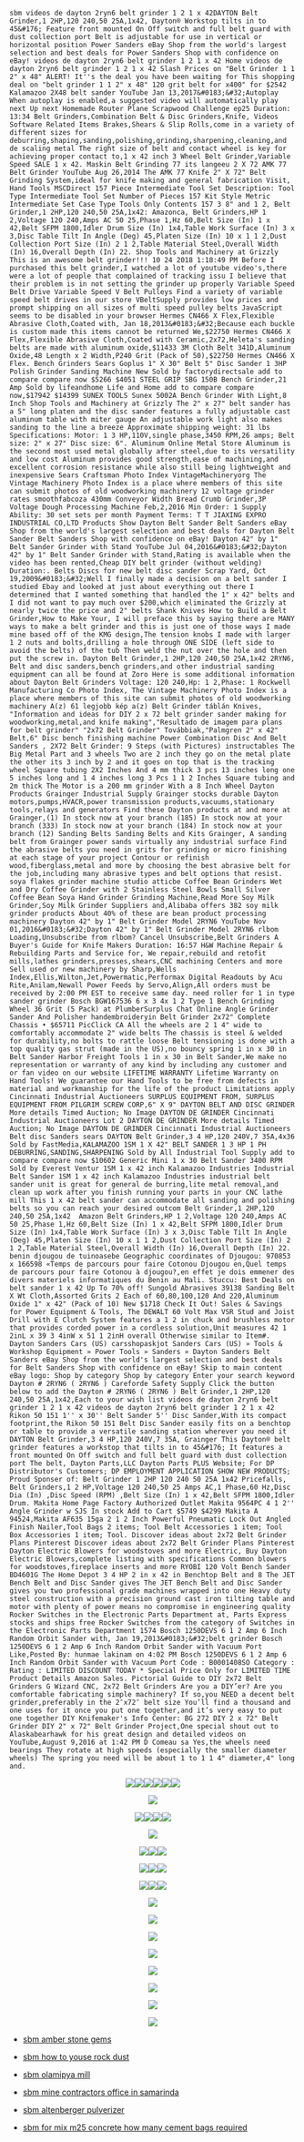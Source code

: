 
```
sbm videos de dayton 2ryn6 belt grinder 1 2 1 x 42DAYTON Belt Grinder,1 2HP,120 240,50 25A,1x42, Dayton® Workstop tilts in to 45&#176; Feature front mounted On Off switch and full belt guard with dust collection port Belt is adjustable for use in vertical or horizontal position Power Sanders eBay Shop from the world's largest selection and best deals for Power Sanders Shop with confidence on eBay! videos de dayton 2ryn6 belt grinder 1 2 1 x 42 Home videos de dayton 2ryn6 belt grinder 1 2 1 x 42 Slash Prices on "Belt Grinder 1 1 2" x 48" ALERT! It''s the deal you have been waiting for This shopping deal on "belt grinder 1 1 2" x 48" 120 grit belt for x400" for $2542 Kalamazoo 2X48 belt sander YouTube Jan 13,2017&#0183;&#32;Autoplay When autoplay is enabled,a suggested video will automatically play next Up next Homemade Router Plane Scrapwood Challenge ep25 Duration: 13:34 Belt Grinders,Combination Belt & Disc Grinders,Knife, Videos Software Related Items Brakes,Shears & Slip Rolls,come in a variety of different sizes for deburring,shaping,sanding,polishing,grinding,sharpening,cleaning,and de scaling metal The right size of belt and contact wheel is key for achieving proper contact to,1 x 42 inch 3 Wheel Belt Grinder,Variable Speed SALE 1 x 42. Maskin Belt Grinding 77 its langeeu 2 X 72 AMK 77 Belt Grinder YouTube Aug 26,2014 The AMK 77 Knife 2" X 72" Belt Grinding System,ideal for knife making and general fabrication Visit, Hand Tools MSCDirect 157 Piece Intermediate Tool Set Description: Tool Type Intermediate Tool Set Number of Pieces 157 Kit Style Metric Intermediate Set Case Type Tools Only Contents 157 3 8" and 1 2, Belt Grinder,1 2HP,120 240,50 25A,1x42: Amazonca, Belt Grinders,HP 1 2,Voltage 120 240,Amps AC 50 25,Phase 1,Hz 60,Belt Size (In) 1 x 42,Belt SFPM 1800,Idler Drum Size (In) 1x4,Table Work Surface (In) 3 x 3,Disc Table Tilt In Angle (Deg) 45,Platen Size (In) 10 x 1 1 2,Dust Collection Port Size (In) 2 1 2,Table Material Steel,Overall Width (In) 16,Overall Depth (In) 22. Shop Tools and Machinery at Grizzly This is an awesome belt grinder!!! 10 24 2018 1:18:49 PM Before I purchased this belt grinder,I watched a lot of youtube video's,there were a lot of people that complained of tracking issu I believe that their problem is in not setting the grinder up properly Variable Speed Belt Drive Variable Speed V Belt Pulleys Find a variety of variable speed belt drives in our store VBeltSupply provides low prices and prompt shipping on all sizes of multi speed pulley belts JavaScript seems to be disabled in your browser Hermes CN466 X Flex,Flexible Abrasive Cloth,Coated with, Jan 18,2013&#0183;&#32;Because each buckle is custom made this items cannot be returned We,$22750 Hermes CN466 X Flex,Flexible Abrasive Cloth,Coated with Ceramic,2x72,Heleta's sanding belts are made with aluminum oxide,$11433 3M Cloth Belt 341D,Aluminum Oxide,48 Length x 2 Width,P240 Grit (Pack of 50),$22750 Hermes CN466 X Flex. Bench Grinders Sears Goplus 1" X 30" Belt 5" Disc Sander 1 3HP Polish Grinder Sanding Machine New Sold by factorydirectsale add to compare compare now $5266 $4051 STEEL GRIP SBG 150B Bench Grinder,21 Amp Sold by lifeandhome Life and Home add to compare compare now,$17942 $14399 SUNEX TOOLS Sunex 5002A Bench Grinder With Light,8 Inch Shop Tools and Machinery at Grizzly The 2" x 27" belt sander has a 5" long platen and the disc sander features a fully adjustable cast aluminum table with miter gauge An adjustable work light also makes sanding to the line a breeze Approximate shipping weight: 31 lbs Specifications: Motor: 1 3 HP,110V,single phase,3450 RPM,26 amps; Belt size: 2" x 27" Disc size: 6". Aluminum Online Metal Store Aluminum is the second most used metal globally after steel,due to its versatility and low cost Aluminum provides good strength,ease of machining,and excellent corrosion resistance while also still being lightweight and inexpensive Sears Craftsman Photo Index VintageMachineryorg The Vintage Machinery Photo Index is a place where members of this site can submit photos of old woodworking machinery 12 voltage grinder rates smoothfabcoza 430mm Conveyor Width Bread Crumb Grinder,3P Voltage Dough Processing Machine Feb,2,2016 Min Order: 1 Supply Ability: 30 set sets per month Payment Terms: T T JIAXING EXPRO INDUSTRIAL CO,LTD Products Show Dayton Belt Sander Belt Sanders eBay Shop from the world's largest selection and best deals for Dayton Belt Sander Belt Sanders Shop with confidence on eBay! Dayton 42" by 1" Belt Sander Grinder with Stand YouTube Jul 04,2016&#0183;&#32;Dayton 42" by 1" Belt Sander Grinder with Stand,Rating is available when the video has been rented,Сheap DIY belt grinder (without welding) Duration:. Belts Discs for new belt disc sander Scrap Yard, Oct 19,2009&#0183;&#32;Well I finally made a decision on a belt sander I studied Ebay and looked at just about everything out there I determined that I wanted something that handled the 1" x 42" belts and I did not want to pay much over $200,which eliminated the Grizzly at nearly twice the price and 2" belts Shank Knives How to Build a Belt Grinder,How to Make Your, I will preface this by saying there are MANY ways to make a belt grinder and this is just one of those ways I made mine based off of the KMG design,The tension knobs I made with larger 1 2 nuts and bolts,drilling a hole through ONE SIDE (left side to avoid the belts) of the tub Then weld the nut over the hole and then put the screw in. Dayton Belt Grinder,1 2HP,120 240,50 25A,1x42 2RYN6, Belt and disc sanders,bench grinders,and other industrial sanding equipment can all be found at Zoro Here is some additional information about Dayton Belt Grinders Voltage: 120 240,Hp: 1 2,Phase: 1 Rockwell Manufacturing Co Photo Index, The Vintage Machinery Photo Index is a place where members of this site can submit photos of old woodworking machinery A(z) 61 legjobb kép a(z) Belt Grinder táblán Knives, "Information and ideas for DIY 2 x 72 belt grinder sander making for woodworking,metal,and knife making","Resultado de imagem para plans for belt grinder" "2x72 Belt Grinder" Továbbiak,"Palmgren 2" x 42" Belt,6" Disc bench finishing machine Power Combination Disc And Belt Sanders , 2X72 Belt Grinder: 9 Steps (with Pictures) instructables The Big Metal Part and 3 wheels Two are 2 inch they go on the metal plate the other its 3 inch by 2 and it goes on top that is the tracking wheel Square tubing 2X2 Inches And 4 mm thick 3 pcs 13 inches long one 5 inches long and 1 4 inches long 3 Pcs 1 1 2 Inches Square tubing and 2m thick The Motor is a 200 mm grinder With a 8 Inch Wheel Dayton Products Grainger Industrial Supply Grainger stocks durable Dayton motors,pumps,HVACR,power transmission products,vacuums,stationary tools,relays and generators Find these Dayton products at and more at Grainger,(1) In stock now at your branch (185) In stock now at your branch (333) In stock now at your branch (184) In stock now at your branch (12) Sanding Belts Sanding Belts and Kits Grainger, A sanding belt from Grainger power sands virtually any industrial surface Find the abrasive belts you need in grits for grinding or micro finishing at each stage of your project Contour or refinish wood,fiberglass,metal and more by choosing the best abrasive belt for the job,including many abrasive types and belt options that resist. soya flakes grinder machine studio atticbe Coffee Bean Grinders Wet and Dry Coffee Grinder with 2 Stainless Steel Bowls Small Silver Coffee Bean Soya Hand Grinder Grinding Machine,Read More Soy Milk Grinder,Soy Milk Grinder Suppliers and,Alibaba offers 382 soy milk grinder products About 40% of these are bean product processing machinery Dayton 42" by 1" Belt Grinder Model 2RYN6 YouTube Nov 01,2016&#0183;&#32;Dayton 42" by 1" Belt Grinder Model 2RYN6 rlbom Loading,Unsubscribe from rlbom? Cancel Unsubscribe,Belt Grinders A Buyer's Guide for Knife Makers Duration: 16:57 H&W Machine Repair & Rebuilding Parts and Service for, We repair,rebuild and retofit mills,lathes grinders,presses,shears,CNC machining Centers and more Sell used or new machinery by Sharp,Wells Index,Ellis,Wilton,Jet,Powermatic,Performax Digital Readouts by Acu Rite,Anilam,Newall Power Feeds by Servo,Align,All orders must be received by 2:00 PM EST to receive same day. need roller for 1 in type sander grinder Bosch BGW167536 6 x 3 4x 1 2 Type 1 Bench Grinding Wheel 36 Grit (5 Pack) at PlumberSurplus Chat Online Angle Grinder Sander And Polisher handembroideryin Belt Grinder 2x72" Complete Chassis • $65711 PicClick CA All the wheels are 2 1 4" wide to comfortably accommodate 2" wide belts The chassis is steel & welded for durability,no bolts to rattle loose Belt tensioning is done with a top quality gas strut (made in the US),no bouncy spring 1 in x 30 in Belt Sander Harbor Freight Tools 1 in x 30 in Belt Sander,We make no representation or warranty of any kind by including any customer and or fan video on our website LIFETIME WARRANTY Lifetime Warranty on Hand Tools! We guarantee our Hand Tools to be free from defects in material and workmanship for the life of the product Limitations apply Cincinnati Industrial Auctioneers SURPLUS EQUIPMENT FROM, SURPLUS EQUIPMENT FROM PILGRIM SCREW CORP,6" X 9" DAYTON BELT AND DISC GRINDER More details Timed Auction; No Image DAYTON DE GRINDER Cincinnati Industrial Auctioneers Lot 2 DAYTON DE GRINDER More details Timed Auction; No Image DAYTON DE GRINDER Cincinnati Industrial Auctioneers Belt disc Sanders sears DAYTON Belt Grinder,3 4 HP,120 240V,7 35A,4x36 Sold by FastMedia,KALAMAZOO 1SM 1 X 42" BELT SANDER 1 3 HP 1 PH DEBURRING,SANDING,SHARPENING Sold by All Industrial Tool Supply add to compare compare now $10602 Generic Mini 1 x 30 Belt Sander 3400 RPM Sold by Everest Ventur 1SM 1 x 42 inch Kalamazoo Industries Industrial Belt Sander 1SM 1 x 42 inch Kalamazoo Industries industrial belt sander unit is great for general de burring,lite metal removal,and clean up work after you finish running your parts in your CNC lathe mill This 1 x 42 belt sander can accommodate all sanding and polishing belts so you can reach your desired outcom Belt Grinder,1 2HP,120 240,50 25A,1x42  Amazon Belt Grinders,HP 1 2,Voltage 120 240,Amps AC 50 25,Phase 1,Hz 60,Belt Size (In) 1 x 42,Belt SFPM 1800,Idler Drum Size (In) 1x4,Table Work Surface (In) 3 x 3,Disc Table Tilt In Angle (Deg) 45,Platen Size (In) 10 x 1 1 2,Dust Collection Port Size (In) 2 1 2,Table Material Steel,Overall Width (In) 16,Overall Depth (In) 22. benin djougou de tuinoasebe Geographic coordinates of Djougou: 970853 x 166598 «Temps de parcours pour faire Cotonou Djougou en,Quel temps de parcours pour faire Cotonou à djougou?,en effet je dois emmener des divers materiels informatiques du Benin au Mali. Stuccu: Best Deals on belt sander 1 x 42 Up To 70% off! Sungold Abrasives 39138 Sanding Belt X Wt Cloth,Assorted Grits 2 Each of 60,80,100,120 And 220,Aluminum Oxide 1" x 42" (Pack of 10) New $1718 Check It Out! Sales & Savings for Power Equipment & Tools, The DEWALT 60 Volt Max VSR Stud and Joist Drill with E Clutch System features a 1 2 in chuck and brushless motor that provides corded power in a cordless solution,Unit measures 42 1 2inL x 39 3 4inW x 51 1 2inH overall Otherwise similar to Item#. Dayton Sanders Cars (US) carsshopaskjot Sanders Cars (US) » Tools & Workshop Equipment » Power Tools » Sanders » Dayton Sanders Belt Sanders eBay Shop from the world's largest selection and best deals for Belt Sanders Shop with confidence on eBay! Skip to main content eBay logo: Shop by category Shop by category Enter your search keyword Dayton # 2RYN6 ( 2RYN6 ) Careforde Safety Supply Click the button below to add the Dayton # 2RYN6 ( 2RYN6 ) Belt Grinder,1 2HP,120 240,50 25A,1x42,Each to your wish list videos de dayton 2ryn6 belt grinder 1 2 1 x 42 videos de dayton 2ryn6 belt grinder 1 2 1 x 42 Rikon 50 151 1'' x 30'' Belt Sander 5'' Disc Sander,With its compact footprint,the Rikon 50 151 Belt Disc Sander easily fits on a benchtop or table to provide a versatile sanding station wherever you need it DAYTON Belt Grinder,3 4 HP,120 240V,7 35A, Grainger This Dayton® belt grinder features a workstop that tilts in to 45&#176; It features a front mounted On Off switch and full belt guard with dust collection port The belt, Dayton Parts,LLC Dayton Parts PLUS Website; For DP Distributor's Customers; DP EMPLOYMENT APPLICATION SHOW NEW PRODUCTS; Proud Sponser of: Belt Grinder 1 2HP 120 240 50 25A 1x42 Pricefalls, Belt Grinders,1 2 HP,Voltage 120 240,50 25 Amps AC,1 Phase,60 Hz,Disc Dia (In) ,Disc Speed (RPM) ,Belt Size (In) 1 x 42,Belt SFPM 1800,Idler Drum. Makita Home Page Factory Authorized Outlet Makita 9564PC 4 1 2'' Angle Grinder w SJS In stock Add to Cart $5749 $4299 Makita A 94524,Makita AF635 15ga 2 1 2 Inch Powerful Pneumatic Lock Out Angled Finish Nailer,Tool Bags 2 items; Tool Belt Accessories 1 item; Tool Box Accessories 1 item; Tool. Discover ideas about 2x72 Belt Grinder Plans Pinterest Discover ideas about 2x72 Belt Grinder Plans Pinterest Dayton Electric Blowers for woodstoves and more Electric, Buy Dayton Electric Blowers,complete listing with specifications Common blowers for woodstoves,fireplace inserts and more RYOBI 120 Volt Bench Sander BD4601G The Home Depot 3 4 HP 2 in x 42 in Benchtop Belt and 8 The JET Bench Belt and Disc Sander gives The JET Bench Belt and Disc Sander gives you two professional grade machines wrapped into one Heavy duty steel construction with a precision ground cast iron tilting table and motor with plenty of power means no compromise in engineering quality Rocker Switches in the Electronic Parts Department at, Parts Express stocks and ships free Rocker Switches from the category of Switches in the Electronic Parts Department 1574 Bosch 1250DEVS 6 1 2 Amp 6 Inch Random Orbit Sander with, Jan 19,2013&#0183;&#32;belt grinder Bosch 1250DEVS 6 1 2 Amp 6 Inch Random Orbit Sander with Vacuum Port Like,Posted By: hunmae lakinam on 4:02 PM Bosch 1250DEVS 6 1 2 Amp 6 Inch Random Orbit Sander with Vacuum Port Code : B0001408SO Category : Rating : LIMITED DISCOUNT TODAY * Special Price Only for LIMITED TIME Product Details Amazon Sales. Pictorial Guide to DIY 2x72 Belt Grinders G Wizard CNC, 2x72 Belt Grinders Are you a DIY’er? Are you comfortable fabricating simple machinery? If so,you NEED a decent belt grinder,preferably in the 2″x72″ belt size You’ll find a thousand and one uses for it once you put one together,and it’s very easy to put one together DIY Knifemaker's Info Center: BG 272 DIY 2 x 72" Belt Grinder DIY 2" x 72" Belt Grinder Project,One special shout out to Alaskabearhawk for his great design and detailed videos on YouTube,August 9,2016 at 1:42 PM D Comeau sa Yes,the wheels need bearings They rotate at high speeds (especially the smaller diameter wheels) The spring you need will be about 1 to 1 1 4" diameter,4" long and. 
```

<div align="center">
  
<a rel="nofollow" href="https://m.shibang-china.com?f=github&k=sbm+videos+de+dayton+2ryn6+belt+grinder+1+2+1+x+42"><img src="https://static.shibang-china.com/en/l.png"></a><img src="https://static.shibang-china.com/en/hw.png"><a rel="nofollow" href="https://m.shibang-china.com/product/?f=github&k=sbm+videos+de+dayton+2ryn6+belt+grinder+1+2+1+x+42"><img src="https://static.shibang-china.com/en/p.png"></a><a rel="nofollow" href="https://m.shibang-china.com/cases/?f=github&k=sbm+videos+de+dayton+2ryn6+belt+grinder+1+2+1+x+42"><img src="https://static.shibang-china.com/en/c.png"></a><a rel="nofollow" href="https://m.shibang-china.com/news/?f=github&k=sbm+videos+de+dayton+2ryn6+belt+grinder+1+2+1+x+42"><img src="https://static.shibang-china.com/en/n.png"></a><a rel="nofollow" href="https://m.shibang-china.com?f=github&k=sbm+videos+de+dayton+2ryn6+belt+grinder+1+2+1+x+42"><img src="https://static.shibang-china.com/en/m.png"></a>

<a rel="nofollow" href="https://m.shibang-china.com/product/?f=github&k=sbm+videos+de+dayton+2ryn6+belt+grinder+1+2+1+x+42"><img src="https://static.shibang-china.com/en/b.jpg"></a>
  
<a rel="nofollow" href="https://m.shibang-china.com/solution-aggregate.html?f=github&k=sbm+videos+de+dayton+2ryn6+belt+grinder+1+2+1+x+42"><img src="https://static.shibang-china.com/en/a.jpg"></a><a rel="nofollow" href="https://m.shibang-china.com/solution-mine.html?f=github&k=sbm+videos+de+dayton+2ryn6+belt+grinder+1+2+1+x+42"><img src="https://static.shibang-china.com/en/m.jpg"></a><a rel="nofollow" href="https://m.shibang-china.com/solution-mill.html?f=github&k=sbm+videos+de+dayton+2ryn6+belt+grinder+1+2+1+x+42"><img src="https://static.shibang-china.com/en/g.jpg"></a><a rel="nofollow" href="https://m.shibang-china.com/solution-epc.html?f=github&k=sbm+videos+de+dayton+2ryn6+belt+grinder+1+2+1+x+42"><img src="https://static.shibang-china.com/en/e.jpg"></a>

<a rel="nofollow" href="https://m.shibang-china.com/product/?f=github&k=sbm+videos+de+dayton+2ryn6+belt+grinder+1+2+1+x+42"><img src="https://static.shibang-china.com/en/a-p.png"></a>

<a rel="nofollow" href="https://m.shibang-china.com/product/crusher/c6x.html?f=github&k=sbm+videos+de+dayton+2ryn6+belt+grinder+1+2+1+x+42"><img src="https://static.shibang-china.com/en/j.jpg"></a><a rel="nofollow" href="https://m.shibang-china.com/product/crusher/ci5x.html?f=github&k=sbm+videos+de+dayton+2ryn6+belt+grinder+1+2+1+x+42"><img src="https://static.shibang-china.com/en/i.jpg"></a><a rel="nofollow" href="https://m.shibang-china.com/product/crusher/hst.html?f=github&k=sbm+videos+de+dayton+2ryn6+belt+grinder+1+2+1+x+42"><img src="https://static.shibang-china.com/en/c.jpg"></a>

<a rel="nofollow" href="https://m.shibang-china.com/product/mill/mtw.html?f=github&k=sbm+videos+de+dayton+2ryn6+belt+grinder+1+2+1+x+42"><img src="https://static.shibang-china.com/en/mtw.jpg"></a><a rel="nofollow" href="https://m.shibang-china.com/product/mill/scm.html?f=github&k=sbm+videos+de+dayton+2ryn6+belt+grinder+1+2+1+x+42"><img src="https://static.shibang-china.com/en/scm.jpg"></a><a rel="nofollow" href="https://m.shibang-china.com/product/mill/lm.html?f=github&k=sbm+videos+de+dayton+2ryn6+belt+grinder+1+2+1+x+42"><img src="https://static.shibang-china.com/en/lm.jpg"></a>

<a rel="nofollow" href="https://m.shibang-china.com/product/sand/vsi6x.html?f=github&k=sbm+videos+de+dayton+2ryn6+belt+grinder+1+2+1+x+42"><img src="https://static.shibang-china.com/en/6x.jpg"></a><a rel="nofollow" href="https://m.shibang-china.com/product/sand/vu.html?f=github&k=sbm+videos+de+dayton+2ryn6+belt+grinder+1+2+1+x+42"><img src="https://static.shibang-china.com/en/vu.jpg"></a><a rel="nofollow" href="https://m.shibang-china.com/product/mobile/klun.html?f=github&k=sbm+videos+de+dayton+2ryn6+belt+grinder+1+2+1+x+42"><img src="https://static.shibang-china.com/en/k.jpg"></a>

<a rel="nofollow" href="https://m.shibang-china.com/cases/?f=github&k=sbm+videos+de+dayton+2ryn6+belt+grinder+1+2+1+x+42"><img src="https://static.shibang-china.com/en/case.png"></a>

<a rel="nofollow" href="https://m.shibang-china.com/cases/aggregate/202.html?f=github&k=sbm+videos+de+dayton+2ryn6+belt+grinder+1+2+1+x+42"><img src="https://static.shibang-china.com/en/c-1.jpg"></a>

<a rel="nofollow" href="https://m.shibang-china.com/cases/aggregate/203.html?f=github&k=sbm+videos+de+dayton+2ryn6+belt+grinder+1+2+1+x+42"><img src="https://static.shibang-china.com/en/c-2.jpg"></a>

<a rel="nofollow" href="https://m.shibang-china.com/cases/mill/123.html?f=github&k=sbm+videos+de+dayton+2ryn6+belt+grinder+1+2+1+x+42"><img src="https://static.shibang-china.com/en/c-3.jpg"></a>

<a rel="nofollow" href="https://m.shibang-china.com/contact_us.html?f=github&k=sbm+videos+de+dayton+2ryn6+belt+grinder+1+2+1+x+42"><img src="https://static.shibang-china.com/en/contact.png"></a>

<a rel="nofollow" href="https://swt.shibang-china.com/?f=github&k=sbm+videos+de+dayton+2ryn6+belt+grinder+1+2+1+x+42"><img src="https://static.shibang-china.com/en/chat.png"></a>

<a rel="nofollow" href="https://whatsapp.shibangsoft.com/WhatsApp.php?f=github&k=sbm+videos+de+dayton+2ryn6+belt+grinder+1+2+1+x+42"><img src="https://static.shibang-china.com/en/whatsapp.png"></a>

<a rel="nofollow" href="https://m.shibang-china.com/?f=github&k=sbm+videos+de+dayton+2ryn6+belt+grinder+1+2+1+x+42"><img src="https://static.shibang-china.com/en/website.png"></a>

</div>


* [sbm amber stone gems](sbm%20amber%20stone%20gems.md)

* [sbm how to youse rock dust](sbm%20how%20to%20youse%20rock%20dust.md)

* [sbm olamipya mill](sbm%20olamipya%20mill.md)

* [sbm mine contractors office in samarinda](sbm%20mine%20contractors%20office%20in%20samarinda.md)

* [sbm altenberger pulverizer](sbm%20altenberger%20pulverizer.md)

* [sbm for mix m25 concrete how many cement bags required](sbm%20for%20mix%20m25%20concrete%20how%20many%20cement%20bags%20required.md)